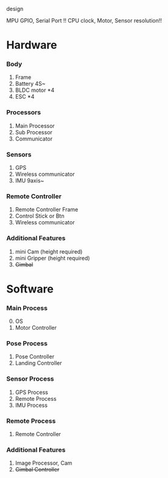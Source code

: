 design

MPU GPIO, Serial Port !!
CPU clock, Motor, Sensor resolution!!

# Hardware

### Body 
1. Frame
2. Battery 4S~ 
3. BLDC motor *4
4. ESC *4

### Processors
1. Main Processor
2. Sub Processor
3. Communicator

### Sensors    
1. GPS
2. Wireless communicator
3. IMU 9axis~

### Remote Controller    
1. Remote Controller Frame
2. Control Stick or Btn
3. Wireless communicator

### Additional Features
1. mini Cam (height required)
2. mini Gripper (height required)
9. ~~Gimbal~~

# Software
### Main Process
0. OS
1. Motor Controller

### Pose Process
1. Pose Controller
2. Landing Controller

### Sensor Process
1. GPS Process
2. Remote Process
3. IMU Process

### Remote Process
1. Remote Controller

### Additional Features
1. Image Processor, Cam
9. ~~Gimbal Controller~~
